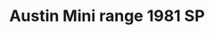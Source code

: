 ---
    title: Austin Mini range 1981 SP
    slug: Austin-Mini-range-1981-SP
    description:
    code: Austin-Mini-range-1981-SP
    image: https://cmdiy-archive.s3.us-east-1.amazonaws.com/adverts/images/Austin+Mini+range+1981+SP.jpeg
    download: https://cmdiy-archive.s3.us-east-1.amazonaws.com/adverts/documents/Austin+Mini+range+1981+SP.pdf
---